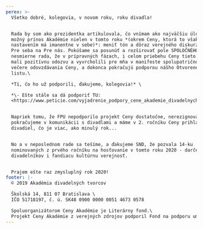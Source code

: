 ```yaml
---
perex: >-
  Všetko dobré, kolegovia, v novom roku, roku divadla!  


  Rada by som ako prezidentka artikulovala, čo vnímam ako najväčšiu úlohu a
  možný prínos Akadémie nielen v tomto roku *(okrem Ceny, ktorá to však svojím
  nastavením má imanentne v sebe)*: meniť tón a dôraz verejného diskurzu z ťahu
  Pre seba na Pre nás. Pokúšame sa posunúť a rozširovať pole SPOLOČNÉHO... A som
  nesmierne rada, že v prípravných fázach, i celom priebehu Ceny tieto signály
  mali pozitívnu odozvu a vyvrcholili pre mňa v manifeste spolupatričnosti na
  večere odovzdávania Ceny, a dokonca pokračujú podporou nášho Otvoreného
  listu.\

  *Tí, čo ho už podporili, ďakujeme, kolegovia!* \

  *\- Ešte stále sa dá podporiť TU:
  <https://www.peticie.com/vyjadrenie_podpory_cene_akademie_divadelnych_tvorcov?uv=19746467&fbclid=IwAR3XpjHzn5G_T4Cxi2DyWD7I9vhCIpZBYOi4gOS6SYsNuAursmAt90D3pBU>*


  Napriek tomu, že FPU nepodporilo projekt Ceny dostatočne, nerezignovali sme,
  pokračujeme v komunikácii s divadlami a máme v 2. ročníku Ceny prihlásených 33
  divadiel, čo je viac, ako minulý rok... 


  No a v neposlednom rade sa tešíme, a ďakujeme SND, že pozvala 14-ku
  nominovaných z prvého ročníku na hosťovanie v tomto roku 2020 - darček pre nás
  divadelníkov i fandiacu kultúrnu verejnosť.


  Prajem ešte raz zmysluplný rok 2020!
footer: |-
  © 2019 Akadémia divadelných tvorcov

  Školská 14, 811 07 Bratislava \
  IČO 51718197, č. ú. SK48 0900 0000 0051 4673 0578

  Spoluorganizátorom Ceny Akadémie je Literárny fond.\
  Projekt Ceny Akadémie z verejných zdrojov podporil Fond na podporu umenia.
---
```

